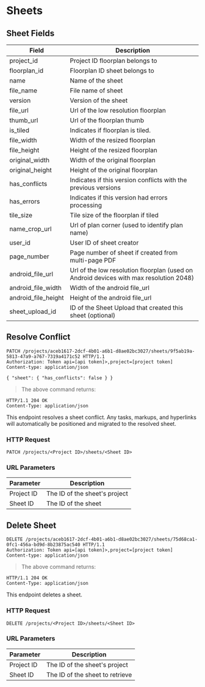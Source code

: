 # Sheets

## Sheet Fields

Field | Description
--------- | -----------
project_id | Project ID floorplan belongs to
floorplan_id | Floorplan ID sheet belongs to
name | Name of the sheet
file_name | File name of sheet
version | Version of the sheet
file_url | Url of the low resolution floorplan
thumb_url | Url of the floorplan thumb
is_tiled | Indicates if floorplan is tiled.
file_width | Width of the resized floorplan
file_height | Height of the resized floorplan
original_width | Width of the original floorplan
original_height | Height of the original floorplan
has_conflicts | Indicates if this version conflicts with the previous versions
has_errors | Indicates if this version had errors processing
tile_size | Tile size of the floorplan if tiled
name_crop_url | Url of plan corner (used to identify plan name)
user_id | User ID of sheet creator
page_number | Page number of sheet if created from multi-page PDF
android_file_url | Url of the low resolution floorplan (used on Android devices with max resolution 2048)
android_file_width | Width of the android file_url
android_file_height | Height of the android file_url
sheet_upload_id | ID of the Sheet Upload that created this sheet (optional)

## Resolve Conflict

```http
PATCH /projects/aceb1617-2dcf-4b01-a6b1-d8ae02bc3027/sheets/9f5ab19a-5813-47a9-a767-7319a4171c52 HTTP/1.1
Authorization: Token api=[api token]>,project=[project token]
Content-type: application/json

{ "sheet": { "has_conflicts": false } }
```

> The above command returns:

```http
HTTP/1.1 204 OK
Content-Type: application/json

```

This endpoint resolves a sheet conflict. Any tasks, markups, and hyperlinks will automatically be positioned and migrated to the resolved sheet.

### HTTP Request

`PATCH /projects/<Project ID>/sheets/<Sheet ID>`

### URL Parameters

Parameter | Description
--------- | -----------
Project ID | The ID of the sheet's project
Sheet ID | The ID of the sheet

## Delete Sheet

```http
DELETE /projects/aceb1617-2dcf-4b01-a6b1-d8ae02bc3027/sheets/75d68ca1-0fc1-456a-bd9d-8b23875ac540 HTTP/1.1
Authorization: Token api=[api token]>,project=[project token]
Content-type: application/json
```

> The above command returns:

```http
HTTP/1.1 204 OK
Content-Type: application/json
```

This endpoint deletes a sheet.

### HTTP Request

`DELETE /projects/<Project ID>/sheets/<Sheet ID>`

### URL Parameters

Parameter | Description
--------- | -----------
Project ID | The ID of the sheet's project
Sheet ID | The ID of the sheet to retrieve